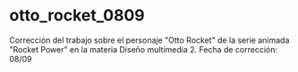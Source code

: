 # otto_rocket_0809
Corrección del trabajo sobre el personaje "Otto Rocket" de la serie animada "Rocket Power" en la materia Diseño multimedia 2. Fecha de corrección: 08/09
